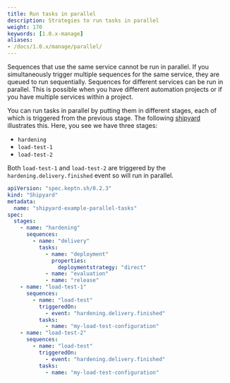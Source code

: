 ```yaml
---
title: Run tasks in parallel
description: Strategies to run tasks in parallel
weight: 170
keywords: [1.0.x-manage]
aliases:
- /docs/1.0.x/manage/parallel/
---
```


Sequences that use the same service cannot be run in parallel.
If you simultaneously trigger multiple sequences for the same service,
they are queued to run sequentially.
Sequences for different services can be run in parallel.
This is possible when you have different automation projects
or if you have multiple services within a project.

You can run tasks in parallel by putting them in different stages,
each of which is triggered from the previous stage.
The following [shipyard](../../reference/files/shipyard/) illustrates this.
Here, you see we have three stages:

* `hardening`
* `load-test-1`
* `load-test-2`

Both `load-test-1` and `load-test-2` are triggered
by the `hardening.delivery.finished` event
so will run in parallel.

```yaml
apiVersion: "spec.keptn.sh/0.2.3"
kind: "Shipyard"
metadata:
  name: "shipyard-example-parallel-tasks"
spec:
  stages:
    - name: "hardening"
      sequences:
        - name: "delivery"
          tasks:
            - name: "deployment"
              properties:
                deploymentstrategy: "direct"
            - name: "evaluation"
            - name: "release"
    - name: "load-test-1"
      sequences:
        - name: "load-test"
          triggeredOn:
            - event: "hardening.delivery.finished"
          tasks:
            - name: "my-load-test-configuration"
    - name: "load-test-2"
      sequences:
        - name: "load-test"
          triggeredOn:
            - event: "hardening.delivery.finished"
          tasks:
            - name: "my-load-test-configuration"
```
